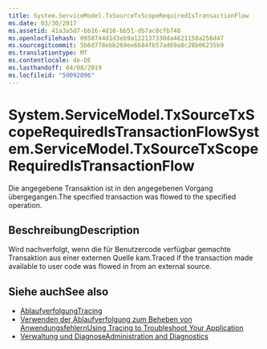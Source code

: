 ```yaml
---
title: System.ServiceModel.TxSourceTxScopeRequiredIsTransactionFlow
ms.date: 03/30/2017
ms.assetid: 41a3a5d7-bb16-4d16-bb51-db7ac0cfb748
ms.openlocfilehash: 0958744d1d3eb9a122137330da4621158a256d47
ms.sourcegitcommit: 5b6d778ebb269ee6684fb57ad69a8c28b06235b9
ms.translationtype: MT
ms.contentlocale: de-DE
ms.lasthandoff: 04/08/2019
ms.locfileid: "59092096"
---
```

# <a name="systemservicemodeltxsourcetxscoperequiredistransactionflow"></a><span data-ttu-id="e6696-102">System.ServiceModel.TxSourceTxScopeRequiredIsTransactionFlow</span><span class="sxs-lookup"><span data-stu-id="e6696-102">System.ServiceModel.TxSourceTxScopeRequiredIsTransactionFlow</span></span>
<span data-ttu-id="e6696-103">Die angegebene Transaktion ist in den angegebenen Vorgang übergegangen.</span><span class="sxs-lookup"><span data-stu-id="e6696-103">The specified transaction was flowed to the specified operation.</span></span>  
  
## <a name="description"></a><span data-ttu-id="e6696-104">Beschreibung</span><span class="sxs-lookup"><span data-stu-id="e6696-104">Description</span></span>  
 <span data-ttu-id="e6696-105">Wird nachverfolgt, wenn die für Benutzercode verfügbar gemachte Transaktion aus einer externen Quelle kam.</span><span class="sxs-lookup"><span data-stu-id="e6696-105">Traced if the transaction made available to user code was flowed in from an external source.</span></span>  
  
## <a name="see-also"></a><span data-ttu-id="e6696-106">Siehe auch</span><span class="sxs-lookup"><span data-stu-id="e6696-106">See also</span></span>

- [<span data-ttu-id="e6696-107">Ablaufverfolgung</span><span class="sxs-lookup"><span data-stu-id="e6696-107">Tracing</span></span>](../../../../../docs/framework/wcf/diagnostics/tracing/index.md)
- [<span data-ttu-id="e6696-108">Verwenden der Ablaufverfolgung zum Beheben von Anwendungsfehlern</span><span class="sxs-lookup"><span data-stu-id="e6696-108">Using Tracing to Troubleshoot Your Application</span></span>](../../../../../docs/framework/wcf/diagnostics/tracing/using-tracing-to-troubleshoot-your-application.md)
- [<span data-ttu-id="e6696-109">Verwaltung und Diagnose</span><span class="sxs-lookup"><span data-stu-id="e6696-109">Administration and Diagnostics</span></span>](../../../../../docs/framework/wcf/diagnostics/index.md)

